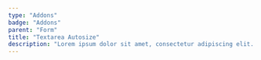 ```yaml
---
type: "Addons"
badge: "Addons"
parent: "Form"
title: "Textarea Autosize"
description: "Lorem ipsum dolor sit amet, consectetur adipiscing elit. Nunc tempus laoreet leo sit amet iaculis."
---
```


<demo>
  <demovanilla src="vanilla/addons/form/textarea-autosize-demo">
  </demovanilla>
</demo>
